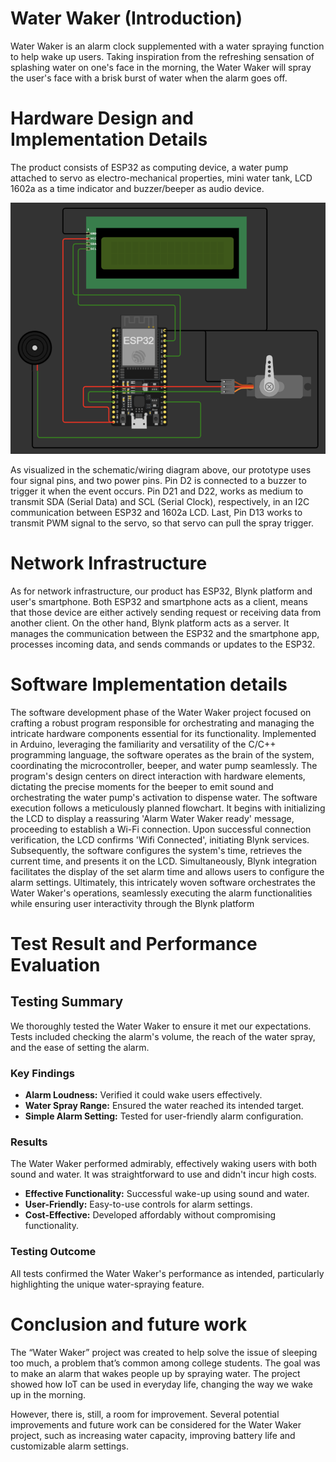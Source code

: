 # Water Waker (Introduction)

Water Waker is an alarm clock supplemented with a water spraying function to help wake up users. Taking inspiration from the refreshing sensation of splashing water on one's face in the morning, the Water Waker will spray the user's face with a brisk burst of water when the alarm goes off.

# Hardware Design and Implementation Details

The product consists of ESP32 as computing device, a water pump attached to servo as electro-mechanical properties, mini water tank, LCD 1602a as a time indicator and buzzer/beeper as audio device. 

![Schematic](images/Hardware-Prototype.png)

As visualized in the schematic/wiring diagram above, our prototype uses four signal pins, and two power pins. Pin D2 is connected to a buzzer to trigger it when the event occurs. Pin D21 and D22, works as medium to transmit SDA (Serial Data) and SCL (Serial Clock), respectively, in an I2C communication between ESP32 and 1602a LCD. Last, Pin D13 works to transmit PWM signal to the servo, so that servo can pull the spray trigger.

# Network Infrastructure

As for network infrastructure, our product has ESP32, Blynk platform and user's smartphone. Both ESP32 and smartphone acts as a client, means that those device are either actively sending request or receiving data from another client. On the other hand, Blynk platform acts as a server. It manages the communication between the ESP32 and the smartphone app, processes incoming data, and sends commands or updates to the ESP32.

# Software Implementation details
The software development phase of the Water Waker project focused on crafting a robust program responsible for orchestrating and managing the intricate hardware components essential for its functionality. Implemented in Arduino, leveraging the familiarity and versatility of the C/C++ programming language, the software operates as the brain of the system, coordinating the microcontroller, beeper, and water pump seamlessly. The program's design centers on direct interaction with hardware elements, dictating the precise moments for the beeper to emit sound and orchestrating the water pump's activation to dispense water. The software execution follows a meticulously planned flowchart. It begins with initializing the LCD to display a reassuring 'Alarm Water Waker ready' message, proceeding to establish a Wi-Fi connection. Upon successful connection verification, the LCD confirms 'Wifi Connected', initiating Blynk services. Subsequently, the software configures the system's time, retrieves the current time, and presents it on the LCD. Simultaneously, Blynk integration facilitates the display of the set alarm time and allows users to configure the alarm settings. Ultimately, this intricately woven software orchestrates the Water Waker's operations, seamlessly executing the alarm functionalities while ensuring user interactivity through the Blynk platform

# Test Result and Performance Evaluation
## Testing Summary
We thoroughly tested the Water Waker to ensure it met our expectations. Tests included checking the alarm's volume, the reach of the water spray, and the ease of setting the alarm.

### Key Findings
- **Alarm Loudness:** Verified it could wake users effectively.
- **Water Spray Range:** Ensured the water reached its intended target.
- **Simple Alarm Setting:** Tested for user-friendly alarm configuration.

### Results
The Water Waker performed admirably, effectively waking users with both sound and water. It was straightforward to use and didn't incur high costs.

- **Effective Functionality:** Successful wake-up using sound and water.
- **User-Friendly:** Easy-to-use controls for alarm settings.
- **Cost-Effective:** Developed affordably without compromising functionality.

### Testing Outcome
All tests confirmed the Water Waker's performance as intended, particularly highlighting the unique water-spraying feature.

# Conclusion and future work

The “Water Waker” project was created to help solve the issue of sleeping too much, a problem that’s common among college students. The goal was to make an alarm that wakes people up by spraying water. The project showed how IoT can be used in everyday life, changing the way we wake up in the morning.

However, there is, still, a room for improvement. Several potential improvements and future work can be considered for the Water Waker project, such as increasing water capacity, improving battery life and customizable alarm settings.
